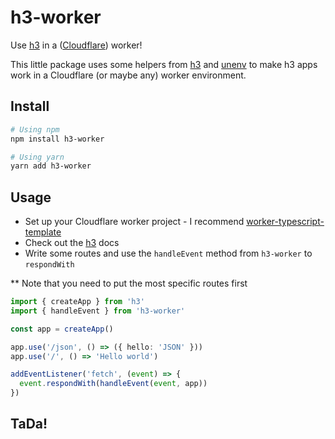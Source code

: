 # h3-worker
Use [h3](https://github.com/unjs/h3) in a ([Cloudflare](https://developers.cloudflare.com/workers/)) worker!

This little package uses some helpers from [h3](https://github.com/unjs/h3) and [unenv](https://github.com/unjs/unenv) to make h3 apps work in a Cloudflare (or maybe any) worker environment.

## Install

```bash
# Using npm
npm install h3-worker

# Using yarn
yarn add h3-worker
```

## Usage

- Set up your Cloudflare worker project - I recommend [worker-typescript-template](https://github.com/cloudflare/worker-typescript-template)
- Check out the [h3](https://github.com/unjs/h3) docs
- Write some routes and use the `handleEvent` method from `h3-worker` to `respondWith`

** Note that you need to put the most specific routes first

```ts
import { createApp } from 'h3'
import { handleEvent } from 'h3-worker'

const app = createApp()

app.use('/json', () => ({ hello: 'JSON' }))
app.use('/', () => 'Hello world')

addEventListener('fetch', (event) => {
  event.respondWith(handleEvent(event, app))
})
```

## TaDa!